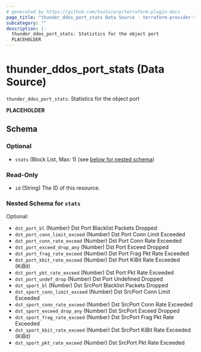 ```yaml
---
# generated by https://github.com/hashicorp/terraform-plugin-docs
page_title: "thunder_ddos_port_stats Data Source - terraform-provider-thunder"
subcategory: ""
description: |-
  thunder_ddos_port_stats: Statistics for the object port
  PLACEHOLDER
---
```


# thunder_ddos_port_stats (Data Source)

`thunder_ddos_port_stats`: Statistics for the object port

__PLACEHOLDER__



<!-- schema generated by tfplugindocs -->
## Schema

### Optional

- `stats` (Block List, Max: 1) (see [below for nested schema](#nestedblock--stats))

### Read-Only

- `id` (String) The ID of this resource.

<a id="nestedblock--stats"></a>
### Nested Schema for `stats`

Optional:

- `dst_port_bl` (Number) Dst Port Blacklist Packets Dropped
- `dst_port_conn_limit_exceed` (Number) Dst Port Conn Limit Exceeded
- `dst_port_conn_rate_exceed` (Number) Dst Port Conn Rate Exceeded
- `dst_port_exceed_drop_any` (Number) Dst Port Exceed Dropped
- `dst_port_frag_rate_exceed` (Number) Dst Port Frag Pkt Rate Exceeded
- `dst_port_kbit_rate_exceed` (Number) Dst Port KiBit Rate Exceeded (KiBit)
- `dst_port_pkt_rate_exceed` (Number) Dst Port Pkt Rate Exceeded
- `dst_port_undef_drop` (Number) Dst Port Undefined Dropped
- `dst_sport_bl` (Number) Dst SrcPort Blacklist Packets Dropped
- `dst_sport_conn_limit_exceed` (Number) Dst SrcPort Conn Limit Exceeded
- `dst_sport_conn_rate_exceed` (Number) Dst SrcPort Conn Rate Exceeded
- `dst_sport_exceed_drop_any` (Number) Dst SrcPort Exceed Dropped
- `dst_sport_frag_rate_exceed` (Number) Dst SrcPort Frag Pkt Rate Exceeded
- `dst_sport_kbit_rate_exceed` (Number) Dst SrcPort KiBit Rate Exceeded (KiBit)
- `dst_sport_pkt_rate_exceed` (Number) Dst SrcPort Pkt Rate Exceeded


